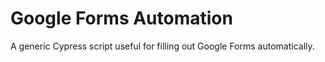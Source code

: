 # Google Forms Automation
A generic Cypress script useful for filling out Google Forms automatically.
